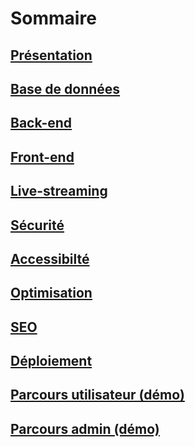 # Sommaire

## [Présentation](présentation.md)
## [Base de données](base_de_donées.md)
## [Back-end](backend.md)
## [Front-end](frontend.md)
## [Live-streaming](live_streaming.md)
## [Sécurité](sécurité.md)
## [Accessibilté](accessibilité.md)
## [Optimisation](optimisation.md)
## [SEO](SEO.md)
## [Déploiement](/documentation_technique/déploiement.md)
## [Parcours utilisateur (démo)](/documentation_technique/parcours_utilisateur.md)
## [Parcours admin (démo)](/documentation_technique/parcours_admin.md)
